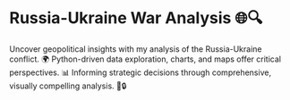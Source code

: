 # Russia-Ukraine War Analysis 🌐🔍

Uncover geopolitical insights with my analysis of the Russia-Ukraine conflict. 🌍 Python-driven data exploration, charts, and maps offer critical perspectives. 📊 Informing strategic decisions through comprehensive, visually compelling analysis. 🚀🔒
